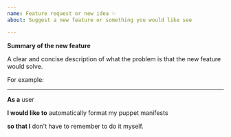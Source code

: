 ```yaml
---
name: Feature request or new idea ✨
about: Suggest a new feature or something you would like see

---
```


**Summary of the new feature**

A clear and concise description of what the problem is that the new feature would solve.

For example:

---
**As a** user

**I would like to** automatically format my puppet manifests

**so that I** don't have to remember to do it myself.

